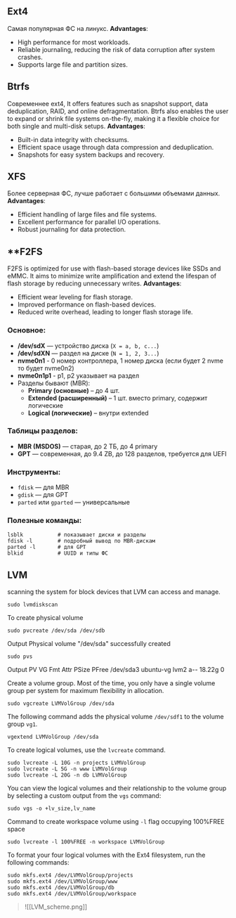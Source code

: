 ## **Ext4**

Самая популярная ФС на линукс. 
**Advantages**:
- High performance for most workloads.
- Reliable journaling, reducing the risk of data corruption after system crashes.
- Supports large file and partition sizes.
## **Btrfs**

Современнее ext4, It offers features such as snapshot support, data deduplication, RAID, and online defragmentation. Btrfs also enables the user to expand or shrink file systems on-the-fly, making it a flexible choice for both single and multi-disk setups.
**Advantages**:
- Built-in data integrity with checksums.
- Efficient space usage through data compression and deduplication.
- Snapshots for easy system backups and recovery.
## **XFS**

Более серверная ФС, лучше работает с большими объемами данных.
**Advantages**:
- Efficient handling of large files and file systems.
- Excellent performance for parallel I/O operations.
- Robust journaling for data protection.
## **F2FS

F2FS is optimized for use with flash-based storage devices like SSDs and eMMC.
It aims to minimize write amplification and extend the lifespan of flash storage by reducing unnecessary writes.
**Advantages**:
- Efficient wear leveling for flash storage.
- Improved performance on flash-based devices.
- Reduced write overhead, leading to longer flash storage life.
### Основное:
- **/dev/sdX** — устройство диска (`X = a, b, c...`)
- **/dev/sdXN** — раздел на диске (`N = 1, 2, 3...`)
- **nvme0n1** - 0 номер контроллера, 1 номер диска (если будет 2 nvme то будет nvme0n2)
- **nvme0n1p1** - p1, p2 указывает на раздел
- Разделы бывают (MBR):
    - **Primary (основные)** – до 4 шт.
    - **Extended (расширенный)** – 1 шт. вместо primary, содержит логические
    - **Logical (логические)** – внутри extended

### Таблицы разделов:
- **MBR (MSDOS)** — старая, до 2 ТБ, до 4 primary
- **GPT** — современная, до 9.4 ZB, до 128 разделов, требуется для UEFI

### Инструменты:
- `fdisk` — для MBR
- `gdisk` — для GPT
- `parted` или `gparted` — универсальные

### Полезные команды:

```
lsblk           # показывает диски и разделы 
fdisk -l        # подробный вывод по MBR-дискам 
parted -l       # для GPT 
blkid           # UUID и типы ФС
```

## LVM

scanning the system for block devices that LVM can access and manage.
```
sudo lvmdiskscan
```

To create physical volume
```
sudo pvcreate /dev/sda /dev/sdb
```

Output 
  Physical volume "/dev/sda" successfully created

```
sudo pvs
```
Output
  PV              VG             Fmt     Attr   PSize      PFree
  /dev/sda3  ubuntu-vg lvm2   a--    18.22g    0

Create a volume group.
Most of the time, you only have a single volume group per system for maximum flexibility in allocation.
```
sudo vgcreate LVMVolGroup /dev/sda 
```

The following command adds the physical volume `/dev/sdf1` to the volume group `vg1`.
```
vgextend LVMVolGroup /dev/sda
```

To create logical volumes, use the `lvcreate` command.
```
sudo lvcreate -L 10G -n projects LVMVolGroup
sudo lvcreate -L 5G -n www LVMVolGroup
sudo lvcreate -L 20G -n db LVMVolGroup
```

You can view the logical volumes and their relationship to the volume group by selecting a custom output from the `vgs` command:
```
sudo vgs -o +lv_size,lv_name
```

Command to create workspace volume using `-l` flag occupying 100%FREE space
```
sudo lvcreate -l 100%FREE -n workspace LVMVolGroup
```

To format your four logical volumes with the Ext4 filesystem, run the following commands:

```
sudo mkfs.ext4 /dev/LVMVolGroup/projects
sudo mkfs.ext4 /dev/LVMVolGroup/www
sudo mkfs.ext4 /dev/LVMVolGroup/db
sudo mkfs.ext4 /dev/LVMVolGroup/workspace
```





> ![[LVM_scheme.png]]